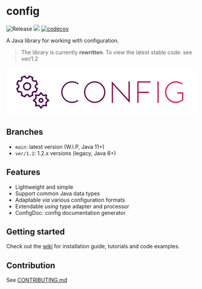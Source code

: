 # config

![Release](https://github.com/anhcraft/config/actions/workflows/maven.yml/badge.svg)
[![](https://jitpack.io/v/anhcraft/config.svg)](https://jitpack.io/#anhcraft/config) [![codecov](https://codecov.io/github/anhcraft/config/graph/badge.svg?token=DJJX0BNFNU)](https://codecov.io/github/anhcraft/config)<br>

A Java library for working with configuration.

> The library is currently **rewritten**. To view the latest stable code: see ver/1.2

![logo](./assets/logo.svg)

## Branches
- `main`: latest version (W.I.P, Java 11+)
- `ver/1.2`: 1.2.x versions (legacy, Java 8+)

## Features
- Lightweight and simple
- Support common Java data types
- Adaptable _via_ various configuration formats
- Extendable _using_ type adapter and processor
- ConfigDoc: config documentation generator

## Getting started
Check out the [wiki](https://github.com/anhcraft/config/wiki/) for installation guide, tutorials and code examples.

## Contribution
See [CONTRIBUTING.md](CONTRIBUTING.md)
